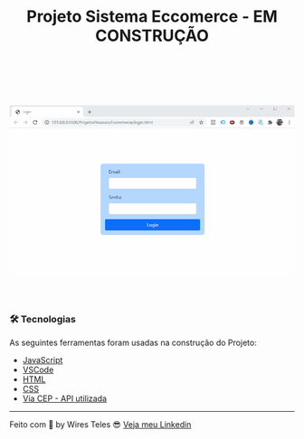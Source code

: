 <h1 align="center">Projeto Sistema Eccomerce - EM CONSTRUÇÃO</h1>

<br>

<p align="center"></p>

<br> 

<h1 align="center">
    <img alt="readme" title="Senha" src="./assets/senha.gif" />
</h1>

<br>

### 🛠 Tecnologias

As seguintes ferramentas foram usadas na construção do Projeto: 

- [JavaScript](https://developer.mozilla.org/pt-BR/docs/Web/JavaScript)
- [VSCode](https://code.visualstudio.com/)
- [HTML](https://developer.mozilla.org/pt-BR/docs/Web/HTML) 
- [CSS](https://developer.mozilla.org/pt-BR/docs/Web/CSS)
- [Via CEP - API utilizada](https://viacep.com.br/)

---

Feito com 🤩 by Wires Teles 😎 [Veja meu Linkedin](https://www.linkedin.com/in/wires-teles-javascript-dev/) 